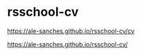 # rsschool-cv
https://ale-sanches.github.io/rsschool-cv/cv


https://ale-sanches.github.io/rsschool-cv/
